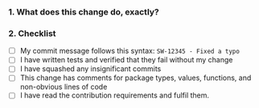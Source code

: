 <!--
Thank you for contributing to Shopware! Please fill out this description template to help us to process your pull request.
Before creating a Pull Request, please open a Ticket in our [Issue Tracker](https://issues.shopware.com) describing the issue you are solving.

Also make sure to fulfil our contribution guideline (https://developers.shopware.com/contributing/contribution-guideline/).
-->

### 1. What does this change do, exactly?

### 2. Checklist

- [ ] My commit message follows this syntax: `SW-12345 - Fixed a typo` 
- [ ] I have written tests and verified that they fail without my change
- [ ] I have squashed any insignificant commits
- [ ] This change has comments for package types, values, functions, and non-obvious lines of code
- [ ] I have read the contribution requirements and fulfil them.
